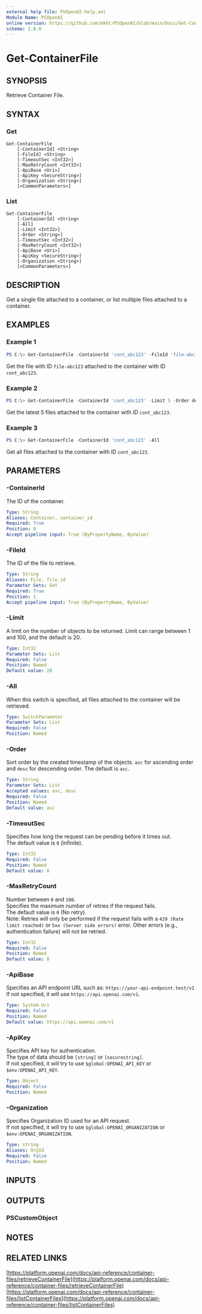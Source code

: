 ```yaml
---
external help file: PSOpenAI-help.xml
Module Name: PSOpenAI
online version: https://github.com/mkht/PSOpenAI/blob/main/Docs/Get-ContainerFile.md
schema: 2.0.0
---
```


# Get-ContainerFile

## SYNOPSIS
Retrieve Container File.

## SYNTAX

### Get
```
Get-ContainerFile
    [-ContainerId] <String>
    [-FileId] <String>
    [-TimeoutSec <Int32>]
    [-MaxRetryCount <Int32>]
    [-ApiBase <Uri>]
    [-ApiKey <SecureString>]
    [-Organization <String>]
    [<CommonParameters>]
```

### List
```
Get-ContainerFile
    [-ContainerId] <String>
    [-All]
    [-Limit <Int32>]
    [-Order <String>]
    [-TimeoutSec <Int32>]
    [-MaxRetryCount <Int32>]
    [-ApiBase <Uri>]
    [-ApiKey <SecureString>]
    [-Organization <String>]
    [<CommonParameters>]
```

## DESCRIPTION
Get a single file attached to a container, or list multiple files attached to a container.

## EXAMPLES

### Example 1
```powershell
PS C:\> Get-ContainerFile -ContainerId 'cont_abc123' -FileId 'file-abc123'
```
Get the file with ID `file-abc123` attached to the container with ID `cont_abc123`.

### Example 2
```powershell
PS C:\> Get-ContainerFile -ContainerId 'cont_abc123' -Limit 5 -Order desc
```
Get the latest 5 files attached to the container with ID `cont_abc123`.

### Example 3
```powershell
PS C:\> Get-ContainerFile -ContainerId 'cont_abc123' -All
```
Get all files attached to the container with ID `cont_abc123`.

## PARAMETERS

### -ContainerId
The ID of the container.

```yaml
Type: String
Aliases: Container, container_id
Required: True
Position: 0
Accept pipeline input: True (ByPropertyName, ByValue)
```

### -FileId
The ID of the file to retrieve.

```yaml
Type: String
Aliases: File, file_id
Parameter Sets: Get
Required: True
Position: 1
Accept pipeline input: True (ByPropertyName, ByValue)
```

### -Limit
A limit on the number of objects to be returned. Limit can range between 1 and 100, and the default is 20.

```yaml
Type: Int32
Parameter Sets: List
Required: False
Position: Named
Default value: 20
```

### -All
When this switch is specified, all files attached to the container will be retrieved.

```yaml
Type: SwitchParameter
Parameter Sets: List
Required: False
Position: Named
```

### -Order
Sort order by the created timestamp of the objects. `asc` for ascending order and `desc` for descending order. The default is `asc`.

```yaml
Type: String
Parameter Sets: List
Accepted values: asc, desc
Required: False
Position: Named
Default value: asc
```

### -TimeoutSec
Specifies how long the request can be pending before it times out.  
The default value is `0` (infinite).

```yaml
Type: Int32
Required: False
Position: Named
Default value: 0
```

### -MaxRetryCount
Number between `0` and `100`.  
Specifies the maximum number of retries if the request fails.  
The default value is `0` (No retry).  
Note: Retries will only be performed if the request fails with a `429 (Rate limit reached)` or `5xx (Server side errors)` error. Other errors (e.g., authentication failure) will not be retried.

```yaml
Type: Int32
Required: False
Position: Named
Default value: 0
```

### -ApiBase
Specifies an API endpoint URL such as: `https://your-api-endpoint.test/v1`  
If not specified, it will use `https://api.openai.com/v1`.

```yaml
Type: System.Uri
Required: False
Position: Named
Default value: https://api.openai.com/v1
```

### -ApiKey
Specifies API key for authentication.  
The type of data should be `[string]` or `[securestring]`.  
If not specified, it will try to use `$global:OPENAI_API_KEY` or `$env:OPENAI_API_KEY`.

```yaml
Type: Object
Required: False
Position: Named
```

### -Organization
Specifies Organization ID used for an API request.  
If not specified, it will try to use `$global:OPENAI_ORGANIZATION` or `$env:OPENAI_ORGANIZATION`.

```yaml
Type: string
Aliases: OrgId
Required: False
Position: Named
```

## INPUTS

## OUTPUTS

### PSCustomObject

## NOTES

## RELATED LINKS
[https://platform.openai.com/docs/api-reference/container-files/retrieveContainerFile](https://platform.openai.com/docs/api-reference/container-files/retrieveContainerFile)
[https://platform.openai.com/docs/api-reference/container-files/listContainerFiles](https://platform.openai.com/docs/api-reference/container-files/listContainerFiles)
